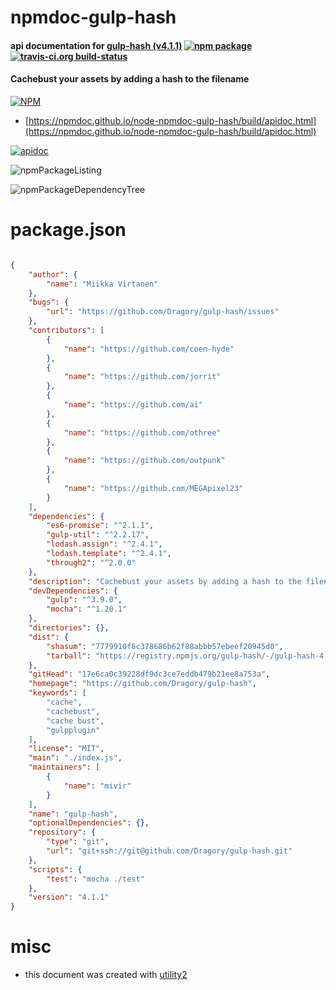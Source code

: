 # npmdoc-gulp-hash

#### api documentation for  [gulp-hash (v4.1.1)](https://github.com/Dragory/gulp-hash)  [![npm package](https://img.shields.io/npm/v/npmdoc-gulp-hash.svg?style=flat-square)](https://www.npmjs.org/package/npmdoc-gulp-hash) [![travis-ci.org build-status](https://api.travis-ci.org/npmdoc/node-npmdoc-gulp-hash.svg)](https://travis-ci.org/npmdoc/node-npmdoc-gulp-hash)

#### Cachebust your assets by adding a hash to the filename

[![NPM](https://nodei.co/npm/gulp-hash.png?downloads=true&downloadRank=true&stars=true)](https://www.npmjs.com/package/gulp-hash)

- [https://npmdoc.github.io/node-npmdoc-gulp-hash/build/apidoc.html](https://npmdoc.github.io/node-npmdoc-gulp-hash/build/apidoc.html)

[![apidoc](https://npmdoc.github.io/node-npmdoc-gulp-hash/build/screenCapture.buildCi.browser.%252Ftmp%252Fbuild%252Fapidoc.html.png)](https://npmdoc.github.io/node-npmdoc-gulp-hash/build/apidoc.html)

![npmPackageListing](https://npmdoc.github.io/node-npmdoc-gulp-hash/build/screenCapture.npmPackageListing.svg)

![npmPackageDependencyTree](https://npmdoc.github.io/node-npmdoc-gulp-hash/build/screenCapture.npmPackageDependencyTree.svg)



# package.json

```json

{
    "author": {
        "name": "Miikka Virtanen"
    },
    "bugs": {
        "url": "https://github.com/Dragory/gulp-hash/issues"
    },
    "contributors": [
        {
            "name": "https://github.com/coen-hyde"
        },
        {
            "name": "https://github.com/jorrit"
        },
        {
            "name": "https://github.com/ai"
        },
        {
            "name": "https://github.com/othree"
        },
        {
            "name": "https://github.com/outpunk"
        },
        {
            "name": "https://github.com/MEGApixel23"
        }
    ],
    "dependencies": {
        "es6-promise": "^2.1.1",
        "gulp-util": "^2.2.17",
        "lodash.assign": "^2.4.1",
        "lodash.template": "^2.4.1",
        "through2": "^2.0.0"
    },
    "description": "Cachebust your assets by adding a hash to the filename",
    "devDependencies": {
        "gulp": "^3.9.0",
        "mocha": "^1.20.1"
    },
    "directories": {},
    "dist": {
        "shasum": "7779910f6c378686b62f88abbb57ebeef20945d0",
        "tarball": "https://registry.npmjs.org/gulp-hash/-/gulp-hash-4.1.1.tgz"
    },
    "gitHead": "17e6ca0c39228df9dc3ce7eddb479b21ee8a753a",
    "homepage": "https://github.com/Dragory/gulp-hash",
    "keywords": [
        "cache",
        "cachebust",
        "cache bust",
        "gulpplugin"
    ],
    "license": "MIT",
    "main": "./index.js",
    "maintainers": [
        {
            "name": "mivir"
        }
    ],
    "name": "gulp-hash",
    "optionalDependencies": {},
    "repository": {
        "type": "git",
        "url": "git+ssh://git@github.com/Dragory/gulp-hash.git"
    },
    "scripts": {
        "test": "mocha ./test"
    },
    "version": "4.1.1"
}
```



# misc
- this document was created with [utility2](https://github.com/kaizhu256/node-utility2)
